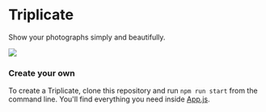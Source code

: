 # Triplicate

Show your photographs simply and beautifully.

<img src="https://i.imgur.com/cGJuJng.jpg" />

### Create your own

To create a Triplicate, clone this repository and run `npm run start` from the command line. You'll find everything you need inside [App.js](src/App.js).
